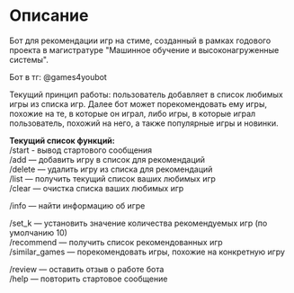 # Описание
Бот для рекомендации игр на стиме, созданный в рамках годового проекта в магистратуре "Машинное обучение и высоконагруженные системы".

Бот в тг: @games4youbot 

Текущий принцип работы: пользователь добавляет в список любимых игры из списка игр. Далее бот может порекомендовать ему игры, 
похожие на те, в которые он играл, либо игры, в которые играл пользователь, похожий на него, а также популярные игры и новинки.

**Текущий список функций:**<br />
/start - вывод стартового сообщения<br /> 
/add — добавить игру в список для рекомендаций<br /> 
/delete — удалить игру из списка для рекомендаций<br /> 
/list — получить текущий список ваших любимых игр<br /> 
/clear — очистка списка ваших любимых игр<br /> 

/info — найти информацию об игре<br /> 

/set_k — установить значение количества рекомендуемых игр (по умолчанию 10)<br /> 
/recommend — получить список рекомендованных игр<br /> 
/similar_games —  порекомендовать игры, похожие на конкретную игру<br /> 

/review — оставить отзыв о работе бота<br /> 
/help — повторить стартовое сообщение<br /> 
